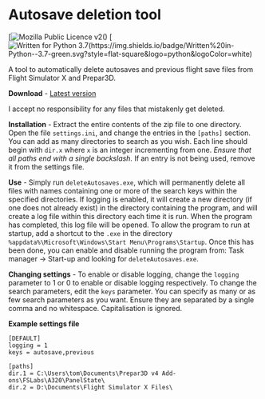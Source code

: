 # Autosave deletion tool


[![Mozilla Public Licence v2(<img src="https://img.shields.io/badge/Licence-MPL--2.0-yellow.svg?style=flat-square">)](https://www.mozilla.org/en-US/MPL/)
[![Written for Python 3.7(https://img.shields.io/badge/Written%20in-Python--3.7-green.svg?style=flat-square&logo=python&logoColor=white)](https://www.python.org)


A tool to automatically delete autosaves and previous flight save files from Flight Simulator X and Prepar3D.


**Download** - [Latest version](https://github.com/codemicro/deleteAutosaves/releases/latest)


I accept no responsibility for any files that mistakenly get deleted. 


**Installation** - Extract the entire contents of the zip file to one directory. Open the file `settings.ini`, and change the entries in the `[paths]` section. You can add as many directories to search as you wish. Each line should begin with `dir.x` where `x` is an integer incrementing from one. *Ensure that all paths end with a single backslash.* If an entry is not being used, remove it from the settings file.


**Use** - Simply run `deleteAutosaves.exe`, which will permanently delete all files with names containing one or more of the search keys within the specified directories. If logging is enabled, it will create a new directory (if one does not already exist) in the directory containing the program, and will create a log file within this directory each time it is run. When the program has completed, this log file will be opened.
To allow the program to run at startup, add a shortcut to the `.exe` in the directory `%appdata%\Microsoft\Windows\Start Menu\Programs\Startup`. Once this has been done, you can enable and disable running the program from: Task manager -> Start-up and looking for `deleteAutosaves.exe`.


**Changing settings** - To enable or disable logging, change the `logging` parameter to 1 or 0 to enable or disable logging respectively.
To change the search parameters, edit the `keys` parameter. You can specify as many or as few search parameters as you want. Ensure they are separated by a single comma and no whitespace. Capitalisation is ignored.


**Example settings file**

```
[DEFAULT]
logging = 1
keys = autosave,previous

[paths]
dir.1 = C:\Users\tom\Documents\Prepar3D v4 Add-ons\FSLabs\A320\PanelState\
dir.2 = D:\Documents\Flight Simulator X Files\
```
